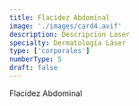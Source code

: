 ```yaml
---
title: Flacidez Abdominal
image: './images/card4.avif'
description: Descripcion Laser
specialty: Dermatología Láser
type: ['corporales']
numberType: 5
draft: false
---
```


Flacidez Abdominal
